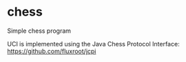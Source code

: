 chess
=====

Simple chess program

UCI is implemented using the Java Chess Protocol Interface: https://github.com/fluxroot/jcpi